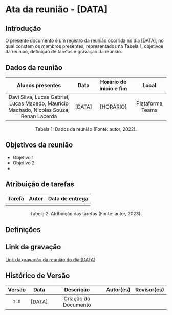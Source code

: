# Ata da reunião - [DATA]

## Introdução

O presente documento é um registro da reunião ocorrida no dia [DATA], no qual constam os membros presentes, representados na Tabela 1, objetivos da reunião, definição de tarefas e gravação da reunião.

## Dados da reunião

| Alunos presentes      |    Data    | Horário de inicio e fim |      Local       |
| :-------------------: | :--------: | :---------------------: | :--------------: |
| Davi Silva, Lucas Gabriel, Lucas Macedo, Maurício Machado, Nicolas Souza, Renan Lacerda | [DATA] | [HORÁRIO] | Plataforma Teams |

<div style="text-align: center">
<p> Tabela 1: Dados da reunião (Fonte: autor, 2022). </p>
</div>

## Objetivos da reunião

- Objetivo 1
- Objetivo 2
-

## Atribuição de tarefas

| Tarefa      |    Autor    | Data de entrega |
| :---------: | :---------: | :-------------: |
|             |             |                 |
<div style="text-align: center">
<p> Tabela 2: Atribuição das tarefas (Fonte: autor, 2023). </p>
</div>

## Definições

## Link da gravação

[Link da gravação da reunião do dia [DATA]](https://youtu.be/uqWo7RNOuQE)

## Histórico de Versão

| Versão   | Data       | Descrição                         |  Autor(es)    | Revisor(es)      |
| :------: | :--------: |:--------------------------------: | :-----------: | :--------------: |
| `1.0`    | [DATA]     | Criação do Documento              |               |                  |
